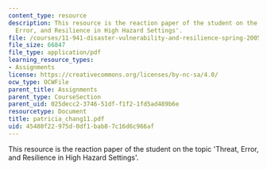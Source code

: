 ```yaml
---
content_type: resource
description: This resource is the reaction paper of the student on the topic 'Threat,
  Error, and Resilience in High Hazard Settings'.
file: /courses/11-941-disaster-vulnerability-and-resilience-spring-2005/45480f22975d0df1bab87c16d6c966af_patricia_chang11.pdf
file_size: 66847
file_type: application/pdf
learning_resource_types:
- Assignments
license: https://creativecommons.org/licenses/by-nc-sa/4.0/
ocw_type: OCWFile
parent_title: Assignments
parent_type: CourseSection
parent_uid: 025decc2-3746-51df-f1f2-1fd5ad489b6e
resourcetype: Document
title: patricia_chang11.pdf
uid: 45480f22-975d-0df1-bab8-7c16d6c966af
---
```

This resource is the reaction paper of the student on the topic 'Threat, Error, and Resilience in High Hazard Settings'.